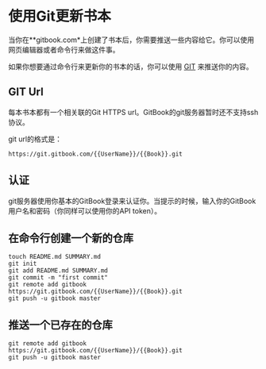 # 使用Git更新书本

当你在**gitbook.com*上创建了书本后，你需要推送一些内容给它。你可以使用网页编辑器或者命令行来做这件事。

如果你想要通过命令行来更新你的书本的话，你可以使用 [GIT](http://git-scm.com/) 来推送你的内容。

## GIT Url

每本书本都有一个相关联的Git HTTPS url。GitBook的git服务器暂时还不支持ssh协议。

git url的格式是：

```
https://git.gitbook.com/{{UserName}}/{{Book}}.git
```

## 认证

git服务器使用你基本的GitBook登录来认证你。当提示的时候，输入你的GitBook用户名和密码（你同样可以使用你的API token）。

## 在命令行创建一个新的仓库

```shell
touch README.md SUMMARY.md
git init
git add README.md SUMMARY.md
git commit -m "first commit"
git remote add gitbook https://git.gitbook.com/{{UserName}}/{{Book}}.git
git push -u gitbook master
```

## 推送一个已存在的仓库

```shell
git remote add gitbook https://git.gitbook.com/{{UserName}}/{{Book}}.git
git push -u gitbook master
```
